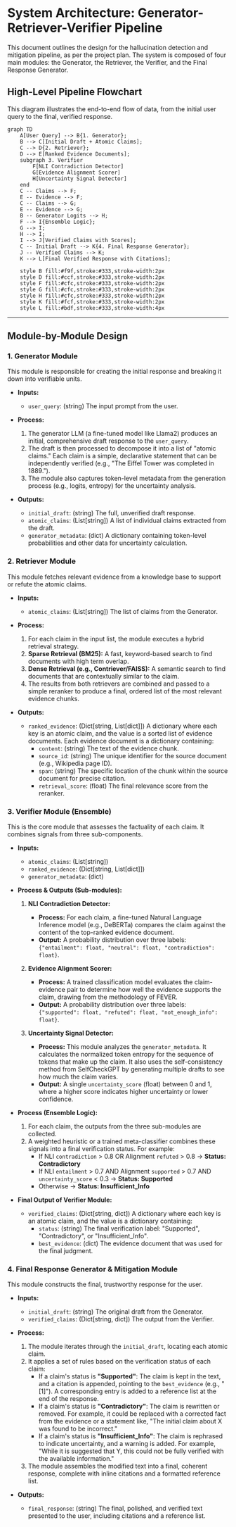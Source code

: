 # System Architecture: Generator-Retriever-Verifier Pipeline

This document outlines the design for the hallucination detection and mitigation pipeline, as per the project plan. The system is composed of four main modules: the Generator, the Retriever, the Verifier, and the Final Response Generator.

## High-Level Pipeline Flowchart

This diagram illustrates the end-to-end flow of data, from the initial user query to the final, verified response.

```mermaid
graph TD
    A[User Query] --> B{1. Generator};
    B --> C[Initial Draft + Atomic Claims];
    C --> D{2. Retriever};
    D --> E[Ranked Evidence Documents];
    subgraph 3. Verifier
        F[NLI Contradiction Detector]
        G[Evidence Alignment Scorer]
        H[Uncertainty Signal Detector]
    end
    C -- Claims --> F;
    E -- Evidence --> F;
    C -- Claims --> G;
    E -- Evidence --> G;
    B -- Generator Logits --> H;
    F --> I{Ensemble Logic};
    G --> I;
    H --> I;
    I --> J[Verified Claims with Scores];
    C -- Initial Draft --> K{4. Final Response Generator};
    J -- Verified Claims --> K;
    K --> L[Final Verified Response with Citations];

    style B fill:#f9f,stroke:#333,stroke-width:2px
    style D fill:#ccf,stroke:#333,stroke-width:2px
    style F fill:#cfc,stroke:#333,stroke-width:2px
    style G fill:#cfc,stroke:#333,stroke-width:2px
    style H fill:#cfc,stroke:#333,stroke-width:2px
    style K fill:#fcf,stroke:#333,stroke-width:2px
    style L fill:#bdf,stroke:#333,stroke-width:4px
```

---

## Module-by-Module Design

### 1. Generator Module

This module is responsible for creating the initial response and breaking it down into verifiable units.

-   **Inputs:**
    -   `user_query`: (string) The input prompt from the user.

-   **Process:**
    1.  The generator LLM (a fine-tuned model like Llama2) produces an initial, comprehensive draft response to the `user_query`.
    2.  The draft is then processed to decompose it into a list of "atomic claims." Each claim is a simple, declarative statement that can be independently verified (e.g., "The Eiffel Tower was completed in 1889.").
    3.  The module also captures token-level metadata from the generation process (e.g., logits, entropy) for the uncertainty analysis.

-   **Outputs:**
    -   `initial_draft`: (string) The full, unverified draft response.
    -   `atomic_claims`: (List[string]) A list of individual claims extracted from the draft.
    -   `generator_metadata`: (dict) A dictionary containing token-level probabilities and other data for uncertainty calculation.

### 2. Retriever Module

This module fetches relevant evidence from a knowledge base to support or refute the atomic claims.

-   **Inputs:**
    -   `atomic_claims`: (List[string]) The list of claims from the Generator.

-   **Process:**
    1.  For each claim in the input list, the module executes a hybrid retrieval strategy.
    2.  **Sparse Retrieval (BM25):** A fast, keyword-based search to find documents with high term overlap.
    3.  **Dense Retrieval (e.g., Contriever/FAISS):** A semantic search to find documents that are contextually similar to the claim.
    4.  The results from both retrievers are combined and passed to a simple reranker to produce a final, ordered list of the most relevant evidence chunks.

-   **Outputs:**
    -   `ranked_evidence`: (Dict[string, List[dict]]) A dictionary where each key is an atomic claim, and the value is a sorted list of evidence documents. Each evidence document is a dictionary containing:
        -   `content`: (string) The text of the evidence chunk.
        -   `source_id`: (string) The unique identifier for the source document (e.g., Wikipedia page ID).
        -   `span`: (string) The specific location of the chunk within the source document for precise citation.
        -   `retrieval_score`: (float) The final relevance score from the reranker.

### 3. Verifier Module (Ensemble)

This is the core module that assesses the factuality of each claim. It combines signals from three sub-components.

-   **Inputs:**
    -   `atomic_claims`: (List[string])
    -   `ranked_evidence`: (Dict[string, List[dict]])
    -   `generator_metadata`: (dict)

-   **Process & Outputs (Sub-modules):**

    1.  **NLI Contradiction Detector:**
        -   **Process:** For each claim, a fine-tuned Natural Language Inference model (e.g., DeBERTa) compares the claim against the content of the top-ranked evidence document.
        -   **Output:** A probability distribution over three labels: `{"entailment": float, "neutral": float, "contradiction": float}`.

    2.  **Evidence Alignment Scorer:**
        -   **Process:** A trained classification model evaluates the claim-evidence pair to determine how well the evidence supports the claim, drawing from the methodology of FEVER.
        -   **Output:** A probability distribution over three labels: `{"supported": float, "refuted": float, "not_enough_info": float}`.

    3.  **Uncertainty Signal Detector:**
        -   **Process:** This module analyzes the `generator_metadata`. It calculates the normalized token entropy for the sequence of tokens that make up the claim. It also uses the self-consistency method from SelfCheckGPT by generating multiple drafts to see how much the claim varies.
        -   **Output:** A single `uncertainty_score` (float) between 0 and 1, where a higher score indicates higher uncertainty or lower confidence.

-   **Process (Ensemble Logic):**
    1.  For each claim, the outputs from the three sub-modules are collected.
    2.  A weighted heuristic or a trained meta-classifier combines these signals into a final verification status. For example:
        -   If NLI `contradiction` > 0.8 OR Alignment `refuted` > 0.8 -> **Status: Contradictory**
        -   If NLI `entailment` > 0.7 AND Alignment `supported` > 0.7 AND `uncertainty_score` < 0.3 -> **Status: Supported**
        -   Otherwise -> **Status: Insufficient_Info**

-   **Final Output of Verifier Module:**
    -   `verified_claims`: (Dict[string, dict]) A dictionary where each key is an atomic claim, and the value is a dictionary containing:
        -   `status`: (string) The final verification label: "Supported", "Contradictory", or "Insufficient_Info".
        -   `best_evidence`: (dict) The evidence document that was used for the final judgment.

### 4. Final Response Generator & Mitigation Module

This module constructs the final, trustworthy response for the user.

-   **Inputs:**
    -   `initial_draft`: (string) The original draft from the Generator.
    -   `verified_claims`: (Dict[string, dict]) The output from the Verifier.

-   **Process:**
    1.  The module iterates through the `initial_draft`, locating each atomic claim.
    2.  It applies a set of rules based on the verification status of each claim:
        -   If a claim's status is **"Supported"**: The claim is kept in the text, and a citation is appended, pointing to the `best_evidence` (e.g., "[1]"). A corresponding entry is added to a reference list at the end of the response.
        -   If a claim's status is **"Contradictory"**: The claim is rewritten or removed. For example, it could be replaced with a corrected fact from the evidence or a statement like, "The initial claim about X was found to be incorrect."
        -   If a claim's status is **"Insufficient_Info"**: The claim is rephrased to indicate uncertainty, and a warning is added. For example, "While it is suggested that Y, this could not be fully verified with the available information."
    3.  The module assembles the modified text into a final, coherent response, complete with inline citations and a formatted reference list.

-   **Outputs:**
    -   `final_response`: (string) The final, polished, and verified text presented to the user, including citations and a reference list.
